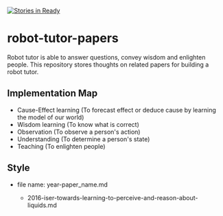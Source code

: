 [![Stories in Ready](https://badge.waffle.io/Po-Jen/robotic-teacher-papers.png?label=ready&title=Ready)](https://waffle.io/Po-Jen/robotic-teacher-papers?utm_source=badge)

# robot-tutor-papers

Robot tutor is able to answer questions, convey wisdom and enlighten people. This repository stores thoughts on related papers for building a robot tutor. 

## Implementation Map

- Cause-Effect learning (To forecast effect or deduce cause by learning the model of our world)
- Wisdom learning (To know what is correct)
- Observation (To observe a person's action)
- Understanding (To determine a person's state)
- Teaching (To enlighten people)

## Style

- file name: year-paper_name.md

  * 2016-iser-towards-learning-to-perceive-and-reason-about-liquids.md
